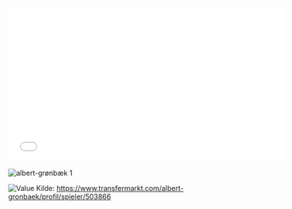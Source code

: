 
<iframe width="560" height="315" src="URL_TIL_VIDEO" frameborder="0" allowfullscreen></iframe>

![albert-grønbæk](https://github.com/n0rthface43/Ball/assets/157420543/fd7c3fec-7ee2-4c92-b248-c812be153671)
1

![Value](C:\Users\henri\Desktop\Ball\A.G.jpg)
Kilde:
https://www.transfermarkt.com/albert-gronbaek/profil/spieler/503866
